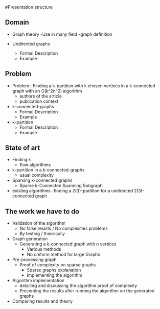 #Presentation structure

Domain
------
- Graph theory
  -Use in many field
  -graph definition

- Undirected graphs 
  - Formal Description
  - Example

Problem
-------
- Problem : Finding a k-partition with k chosen vertices in a k-connected graph with an O(k^2n^2) algorithm
  - authors of the article
  - publication context
- k-connected-graphs
  - Formal Description
  - Example
- k-partition
  - Formal Description
  - Example

State of art
------------
- Finding k
  - flow algorithms
- k-partition in a k-connected-graphs
  - usual complexity
- Sparsing k-connected graphs
  - Sparse k-Connected Spanning Subgraph
- existing algorithms
  -finding a 2(3)-partition for a undirected 2(3)-connected graph 

The work we have to do
----------------------
- Validation of the algorithm
  - No false results / No complexities problems
  - By testing / theorically
- Graph generation
  - Generating a k-connected graph with n vertices
    - Various methods
    - No uniform method for large Graphs
- Pre-processing graph
  - Proof of complexity on sparse graphs
    - Sparse graphs explanation
    - Implementing the algorithm
- Algorithm implementation
  - detailing and discussing the algorithm proof of complexity
  - Presenting the results after running the algorithm on the generated graphs
- Comparing results and theory
